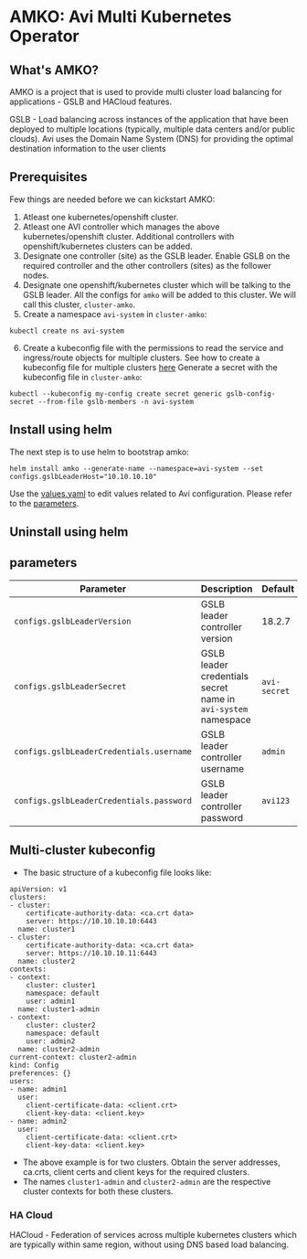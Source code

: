 # AMKO: Avi Multi Kubernetes Operator

## What's AMKO?
AMKO is a project that is used to provide multi cluster load balancing for applications - GSLB and HACloud features.

GSLB - Load balancing across instances of the application that have been deployed to multiple locations (typically, multiple data centers and/or public clouds). Avi uses the Domain Name System (DNS) for providing the optimal destination information to the user clients 

## Prerequisites
Few things are needed before we can kickstart AMKO:
1. Atleast one kubernetes/openshift cluster.
2. Atleast one AVI controller which manages the above kubernetes/openshift cluster. Additional controllers with openshift/kubernetes clusters can be added. 
3. Designate one controller (site) as the GSLB leader. Enable GSLB on the required controller and the other controllers (sites) as the follower nodes.
4. Designate one openshift/kubernetes cluster which will be talking to the GSLB leader. All the configs for `amko` will be added to this cluster. We will call this cluster, `cluster-amko`.
5. Create a namespace `avi-system` in `cluster-amko`:
```
kubectl create ns avi-system
```
6. Create a kubeconfig file with the permissions to read the service and ingress/route objects for multiple clusters. See how to create a kubeconfig file for multiple clusters [here](#Multi-cluster-kubeconfig)
Generate a secret with the kubeconfig file in `cluster-amko`:
```
kubectl --kubeconfig my-config create secret generic gslb-config-secret --from-file gslb-members -n avi-system
```

## Install using helm
The next step is to use helm to bootstrap amko:
```
helm install amko --generate-name --namespace=avi-system --set configs.gslbLeaderHost="10.10.10.10" 
```
Use the [values.yaml](helm/amko/values.yaml) to edit values related to Avi configuration. Please refer to the [parameters](#parameters).

## Uninstall using helm

## parameters
| **Parameter**                | **Description**         | **Default**                      |
|-----------------------------|------------------------|------------------------------------|
|`configs.gslbLeaderVersion`  | GSLB leader controller version | 18.2.7                     |
|`configs.gslbLeaderSecret`   | GSLB leader credentials secret name in `avi-system` namespace |  `avi-secret` |
|`configs.gslbLeaderCredentials.username` | GSLB leader controller username | `admin` |
|`configs.gslbLeaderCredentials.password` | GSLB leader controller password | `avi123`|

## Multi-cluster kubeconfig
* The basic structure of a kubeconfig file looks like:
```
apiVersion: v1
clusters:
- cluster:
    certificate-authority-data: <ca.crt data>
    server: https://10.10.10.10:6443
  name: cluster1
- cluster:
    certificate-authority-data: <ca.crt data>
    server: https://10.10.10.11:6443
  name: cluster2
contexts:
- context:
    cluster: cluster1
    namespace: default
    user: admin1
  name: cluster1-admin
- context:
    cluster: cluster2
    namespace: default
    user: admin2
  name: cluster2-admin
current-context: cluster2-admin
kind: Config
preferences: {}
users:
- name: admin1
  user:
    client-certificate-data: <client.crt>
    client-key-data: <client.key>
- name: admin2
  user:
    client-certificate-data: <client.crt>
    client-key-data: <client.key>
```
* The above example is for two clusters. Obtain the server addresses, ca.crts, client certs and client keys for the required clusters.
* The names `cluster1-admin` and `cluster2-admin` are the respective cluster contexts for both these clusters.

### HA Cloud
HACloud - Federation of services across multiple kubernetes clusters which are typically within same region, without using DNS based load balancing. 
